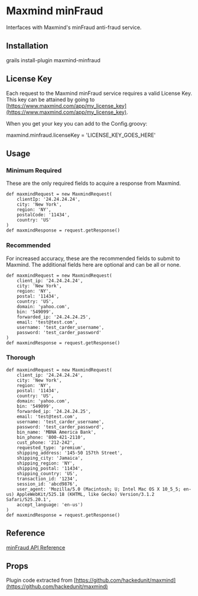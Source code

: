 Maxmind minFraud
================

Interfaces with Maxmind's minFraud anti-fraud service.

Installation
------------
  grails install-plugin maxmind-minfraud
  
License Key
-----------

Each request to the Maxmind minFraud service requires a valid License Key. This key can be attained by going to 
[https://www.maxmind.com/app/my_license_key](https://www.maxmind.com/app/my_license_key).

When you get your key you can add to the Config.groovy:

maxmind.minfraud.licenseKey = 'LICENSE_KEY_GOES_HERE'

Usage
-----

### Minimum Required ###
These are the only required fields to acquire a response from Maxmind.
  
    def maxmindRequest = new MaxmindRequest(
        clientIp: '24.24.24.24',
        city: 'New York',
        region: 'NY',
        postalCode: '11434',
        country: 'US'
    )
    def maxmindResponse = request.getResponse()


### Recommended ###
For increased accuracy, these are the recommended fields to submit to Maxmind. The additional
fields here are optional and can be all or none.

    def maxmindRequest = new MaxmindRequest(
        client_ip: '24.24.24.24',
        city: 'New York',
        region: 'NY',
        postal: '11434',
        country: 'US',
        domain: 'yahoo.com',
        bin: '549099',
        forwarded_ip: '24.24.24.25',
        email: 'test@test.com',
        username: 'test_carder_username',
        password: 'test_carder_password'
    )
    def maxmindResponse = request.getResponse()

### Thorough ###

    def maxmindRequest = new MaxmindRequest(
        client_ip: '24.24.24.24',
        city: 'New York',
        region: 'NY',
        postal: '11434',
        country: 'US',
        domain: 'yahoo.com',
        bin: '549099',
        forwarded_ip: '24.24.24.25',
        email: 'test@test.com',
        username: 'test_carder_username',
        password: 'test_carder_password',
        bin_name: 'MBNA America Bank',
        bin_phone: '800-421-2110',
        cust_phone: '212-242',
        requested_type: 'premium',
        shipping_address: '145-50 157th Street',
        shipping_city: 'Jamaica',
        shipping_region: 'NY',
        shipping_postal: '11434',
        shipping_country: 'US',
        transaction_id: '1234',
        session_id: 'abcd9876',
        user_agent: 'Mozilla/5.0 (Macintosh; U; Intel Mac OS X 10_5_5; en-us) AppleWebKit/525.18 (KHTML, like Gecko) Version/3.1.2 Safari/525.20.1',
        accept_language: 'en-us')
    )
    def maxmindResponse = request.getResponse()

Reference
---------
[minFraud API Reference](http://www.maxmind.com/app/ccv)

Props
-----
Plugin code extracted from [https://github.com/hackedunit/maxmind](https://github.com/hackedunit/maxmind)
